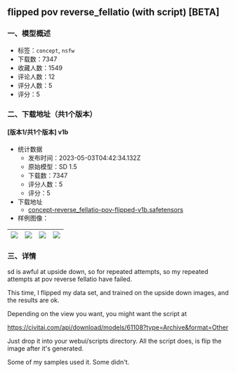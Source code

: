 ## flipped pov reverse_fellatio (with script) [BETA]
### 一、模型概述

- 标签：`concept`, `nsfw`
- 下载数：7347
- 收藏人数：1549
- 评论人数：12
- 评分人数：5
- 评分：5

### 二、下载地址（共1个版本）

#### [版本1/共1个版本] v1b

- 统计数据
  - 发布时间：2023-05-03T04:42:34.132Z
  - 原始模型：SD 1.5
  - 下载数：7347
  - 评分人数：5
  - 评分：5
- 下载地址
  - [concept-reverse_fellatio-pov-flipped-v1b.safetensors](https://civitai.com/api/download/models/61112)
- 样例图像：

| <img src="https://image.civitai.com/xG1nkqKTMzGDvpLrqFT7WA/88b88709-36cd-47fb-aa2a-6770439d641a/width=450/669817.jpeg" /> | <img src="https://image.civitai.com/xG1nkqKTMzGDvpLrqFT7WA/4e448144-a687-44fc-bcce-28a8d80671d0/width=450/669822.jpeg" /> | <img src="https://image.civitai.com/xG1nkqKTMzGDvpLrqFT7WA/65f1a32e-86f0-4da5-a089-1076158453c4/width=450/669832.jpeg" /> | <img src="https://image.civitai.com/xG1nkqKTMzGDvpLrqFT7WA/ef6ef493-57b8-44f4-bd9b-b6baf681d555/width=450/669833.jpeg" /> |
| ---- | ---- | ---- | ---- |


### 三、详情
<p>sd is awful at upside down, so for repeated attempts, so my repeated attempts at pov reverse fellatio have failed.</p><p>This time, I flipped my data set, and trained on the upside down images, and the results are ok.</p><p>Depending on the view you want, you might want the script at</p><p><a target="_blank" rel="ugc" href="https://civitai.com/api/download/models/61108?type=Archive&amp;format=Other">https://civitai.com/api/download/models/61108?type=Archive&amp;format=Other</a></p><p>Just drop it into your webui/scripts directory. All the script does, is flip the image after it's generated.</p><p>Some of my samples used it. Some didn't.</p>